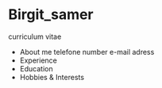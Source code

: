 # Birgit_samer
curriculum vitae

- About me 
  telefone number
  e-mail
  adress
- Experience
- Education
- Hobbies & Interests
